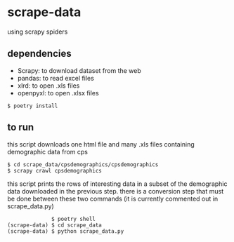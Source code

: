 # scrape-data

using scrapy spiders

## dependencies

- Scrapy: to download dataset from the web
- pandas: to read excel files
- xlrd: to open .xls files
- openpyxl: to open .xlsx files

```
$ poetry install
```

## to run

this script downloads one html file and many .xls files containing demographic data from cps

```
$ cd scrape_data/cpsdemographics/cpsdemographics
$ scrapy crawl cpsdemographics
```

this script prints the rows of interesting data in a subset of the demographic data downloaded in the previous step. there is a conversion step that must be done between these two commands (it is currently commented out in scrape_data.py)

```
              $ poetry shell
(scrape-data) $ cd scrape_data
(scrape-data) $ python scrape_data.py
``` 
